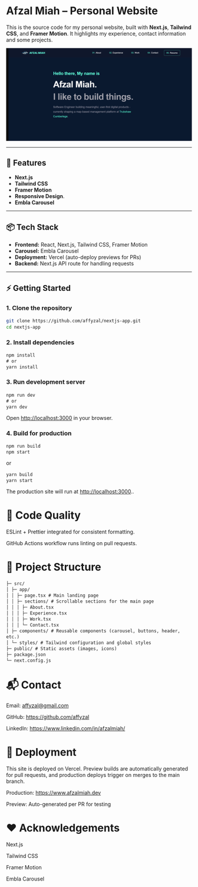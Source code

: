 # Afzal Miah – Personal Website

This is the source code for my personal website, built with **Next.js**, **Tailwind CSS**, and **Framer Motion**. It highlights my experience, contact information and some projects.

![Screenshot](./home.png)

---

## 🚀 Features

- **Next.js**
- **Tailwind CSS**
- **Framer Motion**
- **Responsive Design**.
- **Embla Carousel**

---

## 📦 Tech Stack

- **Frontend:** React, Next.js, Tailwind CSS, Framer Motion
- **Carousel:** Embla Carousel
- **Deployment:** Vercel (auto-deploy previews for PRs)
- **Backend:** Next.js API route for handling requests

---

## ⚡ Getting Started

### 1. Clone the repository

```bash
git clone https://github.com/affyzal/nextjs-app.git
cd nextjs-app
```

### 2. Install dependencies

```
npm install
# or
yarn install
```

### 3. Run development server

```
npm run dev
# or
yarn dev
```

Open [http://localhost:3000]() in your browser.

### 4. Build for production

```
npm run build
npm start
```

or 

```
yarn build
yarn start
```

The production site will run at [http://localhost:3000]()..

# 🧹 Code Quality

ESLint + Prettier integrated for consistent formatting.

GitHub Actions workflow runs linting on pull requests.

# 📂 Project Structure

```
├─ src/
│ ├─ app/
│ │ ├─ page.tsx # Main landing page
│ │ ├─ sections/ # Scrollable sections for the main page
│ │ │ ├─ About.tsx
│ │ │ ├─ Experience.tsx
│ │ │ ├─ Work.tsx
│ │ │ └─ Contact.tsx
│ ├─ components/ # Reusable components (carousel, buttons, header, etc.)
│ └─ styles/ # Tailwind configuration and global styles
├─ public/ # Static assets (images, icons)
├─ package.json
└─ next.config.js
```

# 📬 Contact

Email: affyzal@gmail.com

GitHub: https://github.com/affyzal

LinkedIn: https://www.linkedin.com/in/afzalmiah/

# 🔗 Deployment

This site is deployed on Vercel. Preview builds are automatically generated for pull requests, and production deploys trigger on merges to the main branch.

Production: https://www.afzalmiah.dev

Preview: Auto-generated per PR for testing

# ❤️ Acknowledgements

Next.js

Tailwind CSS

Framer Motion

Embla Carousel
